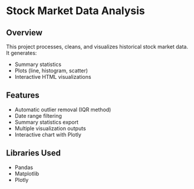 # Stock Market Data Analysis

## Overview
This project processes, cleans, and visualizes historical stock market data.
It generates:
- Summary statistics
- Plots (line, histogram, scatter)
- Interactive HTML visualizations

## Features
- Automatic outlier removal (IQR method)
- Date range filtering
- Summary statistics export
- Multiple visualization outputs
- Interactive chart with Plotly

## Libraries Used
- Pandas
- Matplotlib
- Plotly

